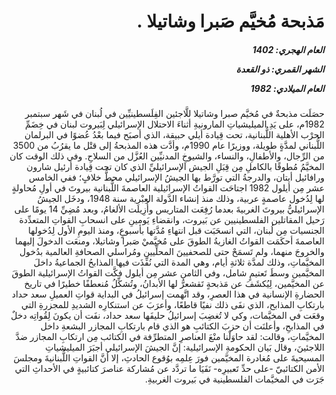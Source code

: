 <h1 dir="rtl">مَذبحة مُخيَّم صَبرا وشاتيلا .</h1>

<h5 dir="rtl">العام الهجري:  1402

الشهر القمري: ذو القعدة

العام الميلادي: 1982</h5>

<p dir="rtl">حصَلَت مذبحةٌ في مُخيَّم صبرا وشاتيلا للَّاجئين الفِلَسطينيِّين في لُبنان في شَهر سبتمبر 1982م، على يَدِ الميليشياتِ المارونيةِ أثناءَ الاحتلال الإسرائيلي لِبَيروت لبنان في خِضَمِّ الحرْب الأهلية اللُّبنانية، تحت قِيادة أيلي حبيقة، الذي أصبَح فيما بعْدُ عُضوًا في البرلمان اللُّبناني لمدَّةٍ طويلة، ووزيرًا عام 1990م، وأدَّت هذه المذبحةُ إلى قتْل ما يقرُبُ من 3500 من الرِّجال، والأطفالِ، والنساء، والشيوخِ المدنيِّين العُزَّل من السلاحِ. وفي ذلك الوقت كان المخيَّمُ مُطوقًا بالكاملِ مِن قِبَلِ الجيش الإسرائيليِّ الذي كان تحت قِيادة أرئيل شارون ورافائيل أيتان، والدرجةُ التي تورَّط بها الجيشُ الإسرائيلي محطُّ خلافٍ؛ ففي الخامس عشر مِن أيلول 1982 اجتاحَت القواتُ الإسرائيلية العاصمةَ اللُّبنانية بيروتَ في أولِ مُحاولةٍ لها لِدُخول عاصمةٍ عربية، وذلك منذ إنشاء الدَّولة العِبْرية سنة 1948، ودخَل الجيشُ الإسرائيليُّ بيروتَ الغربيةَ بعدما رُفِعَت المتاريس وأُزِيلَت الألغامُ، وبعد مُضِيِّ 14 يومًا على رَحيل المقاتلين الفلسطينيين عن بَيروت، وانقضاءِ يَومينِ على انسحابِ القواتِ المتعدِّدة الجنسيات مِن لُبنان، التي انسحَبَت قبل انتهاءِ مُدَّتها بأسبوعٍ، ومنذ اليومِ الأول لِدُخولها العاصمةَ أحكَمَت القواتُ الغازيةُ الطوقَ على مُخيَّميْ صَبرا وشاتيلا، ومنعَت الدخولَ إليهما والخروجَ منهما، ولم تَسمَحْ حتى للصحفيينَ المحلِّيين ومُراسلي الصحافةِ العالمية بدُخول المخيَّماتِ، وذلك لمدَّة ثلاثةِ أيام، وهي المدة التي نُفِّذَت فيها المذابحُ الجماعيةُ داخلَ المخيَّمين وسطَ تَعتيمٍ شامل، وفي الثامن عشر مِن أيلول فكَّت القواتُ الإسرائيلية الطوقَ عن المخيَّمين، لِيُكشَفَ عن مَذبحةٍ تَقشعرُّ لها الأبدانُ، وتُشكِّلُ مُنعطفًا خطيرًا في تاريخ الحضارةِ الإنسانية في هذا العصرِ، وقد اتَّهمت إسرائيلُ في البداية قواتِ العميلِ سعد حداد بارتكابِ المذابح، الذي نفَى ذلك نفيًا قاطعًا، وأعرَبَ عن استنكارِه الشديدِ للمجزرةِ التي وقعَت في المخيَّمات، وكي لا تُغضِبَ إسرائيلُ حليفَها سعد حداد، نفَت أن يكونَ لِقُواتِه دخلٌ في المذابحِ، وأعلنَت أن حزبَ الكتائبِ هو الذي قام بارتكابِ المجازر البشعةِ داخل المخيَّماتِ، وقالت: لقد حاوَلْنا منْعَ العناصرِ المتطرِّفة في الكتائب مِن ارتكابِ المجازر ضدَّ اللاجئينَ، وقال بَيان الحكومةِ الإسرائيلية: إنَّ الجيشَ الإسرائيلي أجبَرَ الميليشياتِ المسيحيةَ على مُغادرة المخيَّمين فورَ عِلمِه بوُقوع الحادثِ، إلا أنَّ القواتِ اللُّبنانيةَ ومجلسَ الأمن الكتائبيّ -على حدِّ تَعبيرِه- نَفَيَا ما تردَّد عن مُشاركة عناصرَ كتائبيةٍ في الأحداثِ التي جَرَت في المخيَّمات الفلسطينية في بَيروت الغربيةِ.</p></br>
